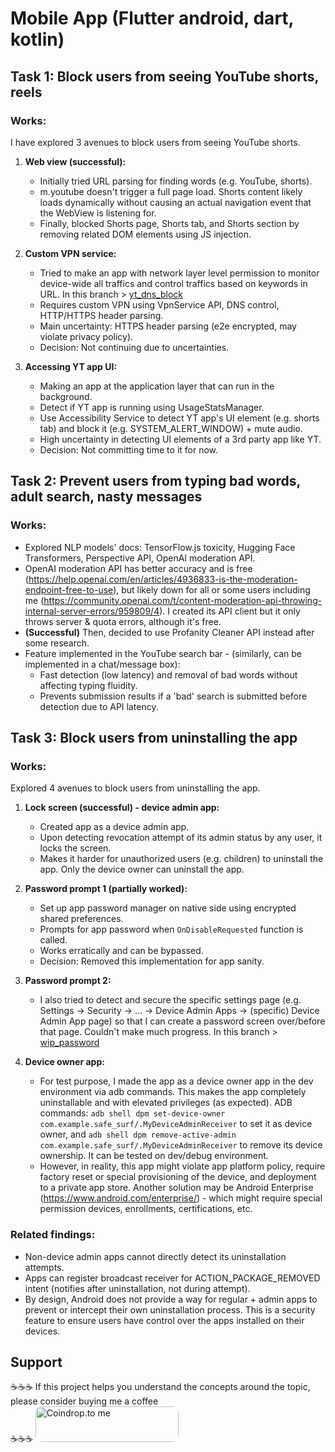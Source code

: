 # Mobile App (Flutter android, dart, kotlin)

## Task 1: Block users from seeing YouTube shorts, reels

### Works:
I have explored 3 avenues to block users from seeing YouTube shorts.

1. **Web view (successful):**
   - Initially tried URL parsing for finding words (e.g. YouTube, shorts).
   - m.youtube doesn't trigger a full page load. Shorts content likely loads dynamically without causing an actual navigation event that the WebView is listening for.
   - Finally, blocked Shorts page, Shorts tab, and Shorts section by removing related DOM elements using JS injection.

2. **Custom VPN service:**
   - Tried to make an app with network layer level permission to monitor device-wide all traffics and control traffics based on keywords in URL. In this branch > [yt_dns_block](https://github.com/MehediEhteshum/safe_surf/tree/yt_dns_block)
   - Requires custom VPN using VpnService API, DNS control, HTTP/HTTPS header parsing.
   - Main uncertainty: HTTPS header parsing (e2e encrypted, may violate privacy policy).
   - Decision: Not continuing due to uncertainties.

3. **Accessing YT app UI:**
   - Making an app at the application layer that can run in the background.
   - Detect if YT app is running using UsageStatsManager.
   - Use Accessibility Service to detect YT app's UI element (e.g. shorts tab) and block it (e.g. SYSTEM_ALERT_WINDOW) + mute audio.
   - High uncertainty in detecting UI elements of a 3rd party app like YT.
   - Decision: Not committing time to it for now.

## Task 2: Prevent users from typing bad words, adult search, nasty messages

### Works:
- Explored NLP models' docs: TensorFlow.js toxicity, Hugging Face Transformers, Perspective API, OpenAI moderation API.
- OpenAI moderation API has better accuracy and is free (https://help.openai.com/en/articles/4936833-is-the-moderation-endpoint-free-to-use), but likely down for all or some users including me (https://community.openai.com/t/content-moderation-api-throwing-internal-server-errors/959809/4). I created its API client but it only throws server & quota errors, although it's free.
- **(Successful)** Then, decided to use Profanity Cleaner API instead after some research.
- Feature implemented in the YouTube search bar - (similarly, can be implemented in a chat/message box):
  - Fast detection (low latency) and removal of bad words without affecting typing fluidity.
  - Prevents submission results if a 'bad' search is submitted before detection due to API latency.

## Task 3: Block users from uninstalling the app

### Works:
Explored 4 avenues to block users from uninstalling the app.

1. **Lock screen (successful) - device admin app:**
   - Created app as a device admin app.
   - Upon detecting revocation attempt of its admin status by any user, it locks the screen.
   - Makes it harder for unauthorized users (e.g. children) to uninstall the app. Only the device owner can uninstall the app.

2. **Password prompt 1 (partially worked):**
   - Set up app password manager on native side using encrypted shared preferences.
   - Prompts for app password when `OnDisableRequested` function is called.
   - Works erratically and can be bypassed.
   - Decision: Removed this implementation for app sanity.

3. **Password prompt 2:**
   - I also tried to detect and secure the specific settings page (e.g. Settings -> Security -> ... -> Device Admin Apps -> (specific) Device Admin App page) so that I can create a password screen over/before that page. Couldn't make much progress. In this branch > [wip_password](https://github.com/MehediEhteshum/safe_surf/tree/wip_password)

4. **Device owner app:**
   - For test purpose, I made the app as a device owner app in the dev environment via adb commands. This makes the app completely uninstallable and with elevated privileges (as expected). ADB commands: `adb shell dpm set-device-owner com.example.safe_surf/.MyDeviceAdminReceiver` to set it as device owner, and `adb shell dpm remove-active-admin com.example.safe_surf/.MyDeviceAdminReceiver` to remove its device ownership. It can be tested on dev/debug environment.
   - However, in reality, this app might violate app platform policy, require factory reset or special provisioning of the device, and deployment to a private app store. Another solution may be Android Enterprise (https://www.android.com/enterprise/) - which might require special permission devices, enrollments, certifications, etc.

### Related findings:
- Non-device admin apps cannot directly detect its uninstallation attempts.
- Apps can register broadcast receiver for ACTION_PACKAGE_REMOVED intent (notifies after uninstallation, not during attempt).
- By design, Android does not provide a way for regular + admin apps to prevent or intercept their own uninstallation process. This is a security feature to ensure users have control over the apps installed on their devices.

<h2>Support</h2>

☕☕☕ If this project helps you understand the concepts around the topic, please consider buying me a coffee
<br>
☕☕☕
<a href="https://coindrop.to/mehedi_ehteshum" target="_blank"><img src="https://coindrop.to/embed-button.png" style="border-radius: 10px; height: 57px !important;width: 229px !important;" alt="Coindrop.to me"></img></a>
